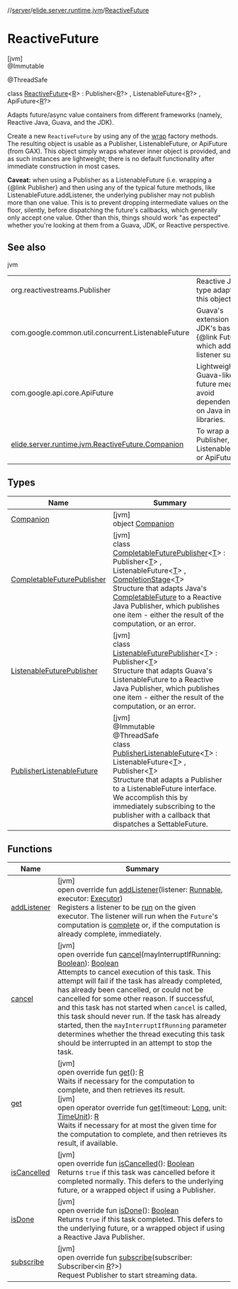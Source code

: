 //[server](../../../index.md)/[elide.server.runtime.jvm](../index.md)/[ReactiveFuture](index.md)

# ReactiveFuture

[jvm]\
@Immutable

@ThreadSafe

class [ReactiveFuture](index.md)&lt;[R](index.md)&gt; : Publisher&lt;[R](index.md)?&gt; , ListenableFuture&lt;[R](index.md)?&gt; , ApiFuture&lt;[R](index.md)?&gt; 

Adapts future/async value containers from different frameworks (namely, Reactive Java, Guava, and the JDK).

Create a new `ReactiveFuture` by using any of the [wrap](-companion/wrap.md) factory methods. The resulting object is usable as a Publisher, ListenableFuture, or ApiFuture (from GAX). This object simply wraps whatever inner object is provided, and as such instances are lightweight; there is no default functionality after immediate construction in most cases.</p>

**Caveat:** when using a Publisher as a ListenableFuture (i.e. wrapping a {@link Publisher} and then using any of the typical future methods, like ListenableFuture.addListener, the underlying publisher may not publish more than one value. This is to prevent dropping intermediate values on the floor, silently, before dispatching the future's callbacks, which generally only accept one value. Other than this, things should work &quot;as expected&quot; whether you're looking at them from a Guava, JDK, or Reactive perspective.

## See also

jvm

| | |
|---|---|
| org.reactivestreams.Publisher | Reactive Java type adapted by this object. |
| com.google.common.util.concurrent.ListenableFuture | Guava's extension of the JDK's basic {@link Future}, which adds listener support. |
| com.google.api.core.ApiFuture | Lightweight Guava-like future meant to avoid dependencies on Java in API libraries. |
| [elide.server.runtime.jvm.ReactiveFuture.Companion](-companion/wrap.md) | To wrap a Publisher, ListenableFuture, or ApiFuture. |

## Types

| Name | Summary |
|---|---|
| [Companion](-companion/index.md) | [jvm]<br>object [Companion](-companion/index.md) |
| [CompletableFuturePublisher](-completable-future-publisher/index.md) | [jvm]<br>class [CompletableFuturePublisher](-completable-future-publisher/index.md)&lt;[T](-completable-future-publisher/index.md)&gt; : Publisher&lt;[T](-completable-future-publisher/index.md)&gt; , ListenableFuture&lt;[T](-completable-future-publisher/index.md)&gt; , [CompletionStage](https://docs.oracle.com/javase/8/docs/api/java/util/concurrent/CompletionStage.html)&lt;[T](-completable-future-publisher/index.md)&gt; <br>Structure that adapts Java's [CompletableFuture](https://docs.oracle.com/javase/8/docs/api/java/util/concurrent/CompletableFuture.html) to a Reactive Java Publisher, which publishes one item - either the result of the computation, or an error. |
| [ListenableFuturePublisher](-listenable-future-publisher/index.md) | [jvm]<br>class [ListenableFuturePublisher](-listenable-future-publisher/index.md)&lt;[T](-listenable-future-publisher/index.md)&gt; : Publisher&lt;[T](-listenable-future-publisher/index.md)&gt; <br>Structure that adapts Guava's ListenableFuture to a Reactive Java Publisher, which publishes one item - either the result of the computation, or an error. |
| [PublisherListenableFuture](-publisher-listenable-future/index.md) | [jvm]<br>@Immutable<br>@ThreadSafe<br>class [PublisherListenableFuture](-publisher-listenable-future/index.md)&lt;[T](-publisher-listenable-future/index.md)&gt; : ListenableFuture&lt;[T](-publisher-listenable-future/index.md)&gt; , Publisher&lt;[T](-publisher-listenable-future/index.md)&gt; <br>Structure that adapts a Publisher to a ListenableFuture interface. We accomplish this by immediately subscribing to the publisher with a callback that dispatches a SettableFuture. |

## Functions

| Name | Summary |
|---|---|
| [addListener](add-listener.md) | [jvm]<br>open override fun [addListener](add-listener.md)(listener: [Runnable](https://docs.oracle.com/javase/8/docs/api/java/lang/Runnable.html), executor: [Executor](https://docs.oracle.com/javase/8/docs/api/java/util/concurrent/Executor.html))<br>Registers a listener to be [run](https://docs.oracle.com/javase/8/docs/api/java/util/concurrent/Executor.html#execute-java.lang.Runnable-) on the given executor. The listener will run when the `Future`'s computation is [complete](https://docs.oracle.com/javase/8/docs/api/java/util/concurrent/Future.html#isDone--) or, if the computation is already complete, immediately. |
| [cancel](cancel.md) | [jvm]<br>open override fun [cancel](cancel.md)(mayInterruptIfRunning: [Boolean](https://kotlinlang.org/api/latest/jvm/stdlib/kotlin/-boolean/index.html)): [Boolean](https://kotlinlang.org/api/latest/jvm/stdlib/kotlin/-boolean/index.html)<br>Attempts to cancel execution of this task.  This attempt will fail if the task has already completed, has already been cancelled, or could not be cancelled for some other reason. If successful, and this task has not started when `cancel` is called, this task should never run.  If the task has already started, then the `mayInterruptIfRunning` parameter determines whether the thread executing this task should be interrupted in an attempt to stop the task. |
| [get](get.md) | [jvm]<br>open override fun [get](get.md)(): [R](index.md)<br>Waits if necessary for the computation to complete, and then retrieves its result.<br>[jvm]<br>open operator override fun [get](get.md)(timeout: [Long](https://kotlinlang.org/api/latest/jvm/stdlib/kotlin/-long/index.html), unit: [TimeUnit](https://docs.oracle.com/javase/8/docs/api/java/util/concurrent/TimeUnit.html)): [R](index.md)<br>Waits if necessary for at most the given time for the computation to complete, and then retrieves its result, if available. |
| [isCancelled](is-cancelled.md) | [jvm]<br>open override fun [isCancelled](is-cancelled.md)(): [Boolean](https://kotlinlang.org/api/latest/jvm/stdlib/kotlin/-boolean/index.html)<br>Returns `true` if this task was cancelled before it completed normally. This defers to the underlying future, or a wrapped object if using a Publisher. |
| [isDone](is-done.md) | [jvm]<br>open override fun [isDone](is-done.md)(): [Boolean](https://kotlinlang.org/api/latest/jvm/stdlib/kotlin/-boolean/index.html)<br>Returns `true` if this task completed. This defers to the underlying future, or a wrapped object if using a Reactive Java Publisher. |
| [subscribe](subscribe.md) | [jvm]<br>open override fun [subscribe](subscribe.md)(subscriber: Subscriber&lt;in [R](index.md)?&gt;)<br>Request Publisher to start streaming data. |
